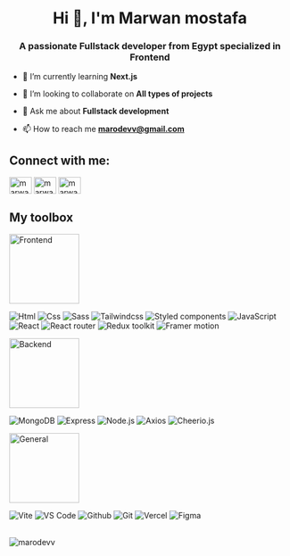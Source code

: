 <h1 align="center">Hi 👋, I'm Marwan mostafa</h1>
<h3 align="center">A passionate Fullstack developer from Egypt specialized in Frontend</h3>

- 🌱 I’m currently learning **Next.js**

- 👯 I’m looking to collaborate on **All types of projects**

- 💬 Ask me about **Fullstack development**

- 📫 How to reach me **marodevv@gmail.com**

<h2 align="left">Connect with me:</h3>
<p align="left">    
<a href="https://linkedin.com/in/marwan-mostafa-4ba111210" target="blank"><img align="center" src="https://raw.githubusercontent.com/rahuldkjain/github-profile-readme-generator/master/src/images/icons/Social/linked-in-alt.svg" alt="marwan-mostafa-4ba111210" height="30" width="40" /></a>
<a href="https://fb.com/marwanmostafa24" target="blank"><img align="center" src="https://raw.githubusercontent.com/rahuldkjain/github-profile-readme-generator/master/src/images/icons/Social/facebook.svg" alt="marwanmostafa24" height="30" width="40" /></a>
<a href="https://instagram.com/marwan_mostafa24" target="blank"><img align="center" src="https://raw.githubusercontent.com/rahuldkjain/github-profile-readme-generator/master/src/images/icons/Social/instagram.svg" alt="marwan_mostafa24" height="30" width="40" /></a>

<h2 align="left">My toolbox</h3>
<div>
  <p> 
     <img alt="Frontend" src="https://img.shields.io/badge/-Frontend-eee" width="125">
  </p>
  
  <span>
     <img alt="Html" src="https://img.shields.io/badge/-Html-101010?logo=html5&amp;style=for-the-badge">
  </span>
  
  <span>
     <img alt="Css" src="https://img.shields.io/badge/-Css-101010?logo=css3&amp;style=for-the-badge">
  </span>
  
  <span>
     <img alt="Sass" src="https://img.shields.io/badge/-Sass-101010?logo=sass&amp;style=for-the-badge">
  </span>
  
  <span>
     <img alt="Tailwindcss" src="https://img.shields.io/badge/-Tailwindcss-101010?logo=tailwindcss&amp;style=for-the-badge">
  </span>
  
  <span>
     <img alt="Styled components" src="https://img.shields.io/badge/-Styled components-101010?logo=styled-components&amp;style=for-the-badge">
  </span>

  <span>
     <img alt="JavaScript" src="https://img.shields.io/badge/-Javascript-101010?logo=javascript&amp;style=for-the-badge">
  </span>

  <span>
     <img alt="React" src="https://img.shields.io/badge/-React-101010?logo=react&amp;style=for-the-badge">
  </span>
  
  <span>
     <img alt="React router" src="https://img.shields.io/badge/-React router-101010?logo=react-router&amp;style=for-the-badge">
  </span>
  
  <span>
     <img alt="Redux toolkit" src="https://img.shields.io/badge/-Redux toolkit-101010?logo=redux&amp;style=for-the-badge">
  </span>

  <span >
     <img alt="Framer motion" src="https://img.shields.io/badge/-Framer motion-101010?logo=framer&amp;style=for-the-badge">
  </span>

  <p>
     <img alt="Backend" src="https://img.shields.io/badge/-Backend-eee" width="125">
  </p>
  
  <span> 
     <img alt="MongoDB" src="https://img.shields.io/badge/-MongoDB-101010?logo=mongodb&amp;style=for-the-badge">
  </span>
  
  <span>
     <img alt="Express" src="https://img.shields.io/badge/-Express-101010?logo=express&amp;style=for-the-badge">
  </span>
  
  <span>
     <img alt="Node.js" src="https://img.shields.io/badge/-Nodejs-101010?logo=nodedotjs&amp;style=for-the-badge">
  </span>
  
  <span>
     <img alt="Axios" src="https://img.shields.io/badge/-Axios-101010?logo=axios&amp;style=for-the-badge">
  </span>
  
  <span>
     <img alt="Cheerio.js" src="https://img.shields.io/badge/-Cheerio.js-101010?logo=cheeriodotjs&amp;style=for-the-badge">
  </span>

  <p>
     <img alt="General" src="https://img.shields.io/badge/-General-eee"  width="125">
  </p>


  <span>
     <img alt="Vite" src="https://img.shields.io/badge/-Vite-101010?logo=vite&amp;style=for-the-badge">
  </span>
  
  <span>
     <img alt="VS Code" src="https://img.shields.io/badge/-VS Code-101010?logo=visualstudiocode&amp;style=for-the-badge">
  </span>
  
  <span>
     <img alt="Github" src="https://img.shields.io/badge/-Github-101010?logo=github&amp;style=for-the-badge">
  </span>
  
  <span>
     <img alt="Git" src="https://img.shields.io/badge/-Git-101010?logo=git&amp;style=for-the-badge">
  </span>
  
  <span>
     <img alt="Vercel" src="https://img.shields.io/badge/-Vercel-101010?logo=vercel&amp;style=for-the-badge">
  </span>
  
  <span>
     <img alt="Figma" src="https://img.shields.io/badge/-Figma-101010?logo=figma&amp;style=for-the-badge">
  </span>
  
</div>

<br />

<p><img align="left" src="https://github-readme-stats.vercel.app/api/top-langs?username=marodevv&show_icons=true&locale=en&layout=compact" alt="marodevv" /></p>
